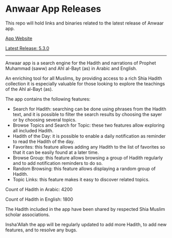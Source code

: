 # Anwaar App Releases

This repo will hold links and binaries related to the latest release of Anwaar app.

[App Website](https://sites.google.com/view/anwaarappen)

[Latest Release: 5.3.0](https://github.com/anwaar-app/anwaar-app-releases/releases/tag/release-5.3.0)

---

Anwaar app is a search engine for the Hadith and narrations of Prophet Muhammad (saww) and Ahl al-Bayt (as) in Arabic and English.

An enriching tool for all Muslims, by providing access to a rich Shia Hadith collection it is especially valuable for those looking to explore the teachings of the Ahl al-Bayt (as).

The app contains the following features:
- Search for Hadith: searching can be done using phrases from the Hadith text, and it is possible to filter the search results by choosing the sayer or by choosing several topics.
- Browse Topics and Search for Topic: these two features allow exploring all included Hadith.
- Hadith of the Day: it is possible to enable a daily notification as reminder to read the Hadith of the day.
- Favorites: this feature allows adding any Hadith to the list of favorites so that it can be easily found at a later time.
- Browse Group: this feature allows browsing a group of Hadith regularly and to add notification reminders to do so.
- Random Browsing: this feature allows displaying a random group of Hadith.
- Topic Links: this feature makes it easy to discover related topics.

Count of Hadith in Arabic: 4200

Count of Hadith in English: 1800

The Hadith included in the app have been shared by respected Shia Muslim scholar associations.

Insha'Allah the app will be regularly updated to add more Hadith, to add new features, and to resolve any bugs.
